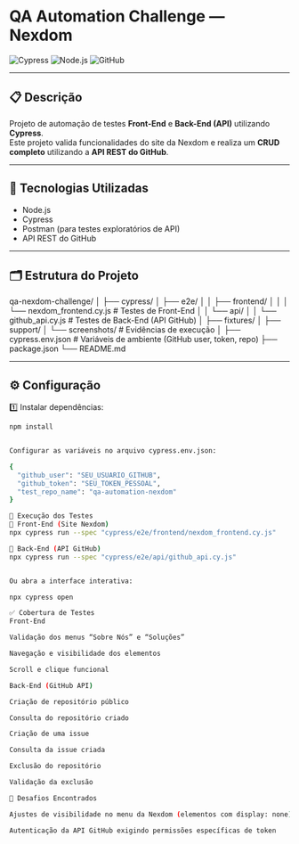 # QA Automation Challenge — Nexdom

![Cypress](https://img.shields.io/badge/Cypress-10.0.0-green) ![Node.js](https://img.shields.io/badge/Node.js-18.x-brightgreen) ![GitHub](https://img.shields.io/badge/GitHub-REST_API-blue)

---

## 📋 Descrição

Projeto de automação de testes **Front-End** e **Back-End (API)** utilizando **Cypress**.  
Este projeto valida funcionalidades do site da Nexdom e realiza um **CRUD completo** utilizando a **API REST do GitHub**.

---

## 🧰 Tecnologias Utilizadas

- Node.js  
- Cypress  
- Postman (para testes exploratórios de API)  
- API REST do GitHub  

---

## 🗂 Estrutura do Projeto

 qa-nexdom-challenge/
│
├── cypress/
│ ├── e2e/
│ │ ├── frontend/
│ │ │ └── nexdom_frontend.cy.js # Testes de Front-End
│ │ └── api/
│ │ └── github_api.cy.js # Testes de Back-End (API GitHub)
│ ├── fixtures/
│ ├── support/
│ └── screenshots/ # Evidências de execução
│
├── cypress.env.json # Variáveis de ambiente (GitHub user, token, repo)
├── package.json
└── README.md


---

## ⚙️ Configuração

1️⃣ Instalar dependências:

```bash
npm install


Configurar as variáveis no arquivo cypress.env.json:

{
  "github_user": "SEU_USUARIO_GITHUB",
  "github_token": "SEU_TOKEN_PESSOAL",
  "test_repo_name": "qa-automation-nexdom"
}

🚀 Execução dos Testes
🧭 Front-End (Site Nexdom)
npx cypress run --spec "cypress/e2e/frontend/nexdom_frontend.cy.js"

🔗 Back-End (API GitHub)
npx cypress run --spec "cypress/e2e/api/github_api.cy.js"


Ou abra a interface interativa:

npx cypress open

✅ Cobertura de Testes
Front-End

Validação dos menus “Sobre Nós” e “Soluções”

Navegação e visibilidade dos elementos

Scroll e clique funcional

Back-End (GitHub API)

Criação de repositório público

Consulta do repositório criado

Criação de uma issue

Consulta da issue criada

Exclusão do repositório

Validação da exclusão

💬 Desafios Encontrados

Ajustes de visibilidade no menu da Nexdom (elementos com display: none)

Autenticação da API GitHub exigindo permissões específicas de token
